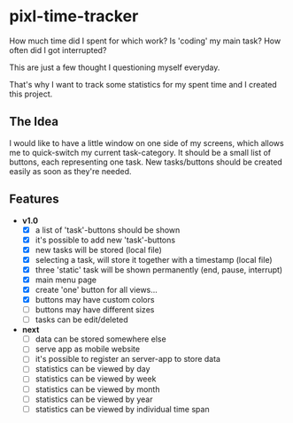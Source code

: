 # pixl-time-tracker

How much time did I spent for which work? Is 'coding' my main task? How often did I got interrupted?

This are just a few thought I questioning myself everyday.

That's why I want to track some statistics for my spent time and I created this project.

## The Idea

I would like to have a little window on one side of my screens, which allows me to quick-switch my current task-category. It should be a small list of buttons, each representing one task. New tasks/buttons should be created easily as soon as they're needed.

## Features

-  **v1.0**
   -  [x] a list of 'task'-buttons should be shown
   -  [x] it's possible to add new 'task'-buttons
   -  [x] new tasks will be stored (local file)
   -  [x] selecting a task, will store it together with a timestamp (local file)
   -  [x] three 'static' task will be shown permanently (end, pause, interrupt)
   -  [x] main menu page
   -  [x] create 'one' button for all views...
   -  [x] buttons may have custom colors
   -  [ ] buttons may have different sizes
   -  [ ] tasks can be edit/deleted
-  **next**
   -  [ ] data can be stored somewhere else
   -  [ ] serve app as mobile website
   -  [ ] it's possible to register an server-app to store data
   -  [ ] statistics can be viewed by day
   -  [ ] statistics can be viewed by week
   -  [ ] statistics can be viewed by month
   -  [ ] statistics can be viewed by year
   -  [ ] statistics can be viewed by individual time span
